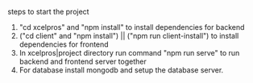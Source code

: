 steps to start the project

1. "cd xcelpros" and "npm install" to install dependencies for backend
2. ("cd client" and "npm install") || ("npm run client-install") to install dependencies for frontend
3. In xcelpros|project directory run command "npm run serve" to run backend and frontend server together
4. For database install mongodb and setup the database server.